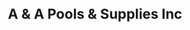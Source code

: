 ---
title: "A & A Pools & Supplies Inc"
url: /martinsburg/a-und-a-pools-und-supplies-inc/
shop: Pool
---